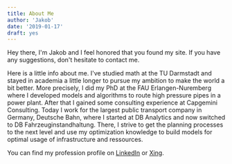 ```yaml
---
title: About Me
author: 'Jakob'
date: '2019-01-17'
draft: yes
---
```


Hey there, I'm Jakob and I feel honored that you found my site.
If you have any suggestions, don't hesitate to contact me.

Here is a little info about me.
I've studied math at the TU Darmstadt and stayed in academia a little longer to pursue my ambition to make the world a bit better.
More precisely, I did my PhD at the FAU Erlangen-Nuremberg where I developed models and algorithms to route high pressure pipes in a power plant.
After that I gained some consulting experience at Capgemini Consulting.
Today I work for the largest public transport company in Germany, Deutsche Bahn, where I started at DB Analytics and now switched to DB Fahrzeuginstandhaltung.
There, I strive to get the planning processes to the next level and use my optimization knowledge to build models for optimal usage of infrastructure and ressources.

You can find my profession profile on [LinkedIn](https://www.linkedin.com/in/jakob-schelbert-0b077ba9/) or [Xing](https://www.xing.com/profile/Jakob_Schelbert).

